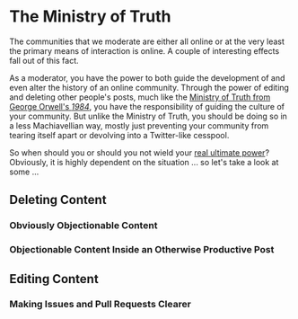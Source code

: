 # The Ministry of Truth

The communities that we moderate are either all online or at the very least the primary means of interaction is online. A couple of interesting effects fall out of this fact.

As a moderator, you have the power to both guide the development of and even alter the history of an online community. Through the power of editing and deleting other people's posts, much like the [Ministry of Truth from George Orwell's _1984_][ministry-of-truth], you have the responsibility of guiding the culture of your community. But unlike the Ministry of Truth, you should be doing so in a less Machiavellian way, mostly just preventing your community from tearing itself apart or devolving into a Twitter-like cesspool.

So when should you or should you not wield your [real ultimate power][real-ultimate-power]? Obviously, it is highly dependent on the situation ... so let's take a look at some ...

## Deleting Content

### Obviously Objectionable Content

### Objectionable Content Inside an Otherwise Productive Post

## Editing Content

### Making Issues and Pull Requests Clearer 

[ministry-of-truth]: https://en.wikipedia.org/wiki/Ministries_of_Nineteen_Eighty-Four#Ministry_of_Truth
[real-ultimate-power]: http://www.realultimatepower.net/
